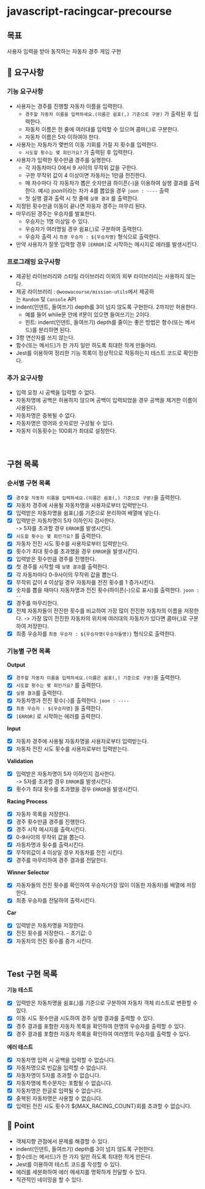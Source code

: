 # javascript-racingcar-precourse

## 목표

사용자 입력을 받아 동작하는 자동차 경주 게임 구현

## 🙏 요구사항

### 기능 요구사항

- 사용자는 경주를 진행할 자동차 이름을 입력한다.
  - `경주할 자동차 이름을 입력하세요.(이름은 쉼표(,) 기준으로 구분)` 가 출력된 후 입력한다.
  - 자동차 이름은 한 줄에 여러대를 입력할 수 있으며 콤마(,)로 구분한다.
  - 자동차 이름은 5자 이하여야 한다.
- 사용자는 자동차가 몇번의 이동 기회를 가질 지 횟수를 입력한다.
  - `시도할 횟수는 몇 회인가요?` 가 출력된 후 입력한다.
- 사용자가 입력한 횟수만큼 경주를 실행한다.
  - 각 자동차마다 0에서 9 사이의 무작위 값을 구한다.
  - 구한 무작위 값이 4 이상이면 자동차는 1만큼 전진한다.
  - 매 차수마다 각 자동차가 뽑은 숫자만큼 하이픈(-)을 이용하여 실행 결과를 출력한다.
    예시) joon이라는 차가 4를 뽑았을 경우 `joon : ----` 출력
  - 첫 실행 결과 출력 시 첫 줄에 `실행 결과` 를 출력한다.
- 지정된 횟수만큼 이동이 끝나면 자동자 경주는 마무리 된다.
- 마무리된 경주는 우승자를 발표한다.
  - 우승자는 1명 이상일 수 있다.
  - 우승자가 여러명일 경우 쉼표(,)로 구분하여 출력한다.
  - 우승자 출력 시 `최종 우승자 : ${우승자명}` 형식으로 출력한다.
- 만약 사용자가 잘못 입력할 경우 `[ERROR]`로 시작하는 메시지로 에러를 발생시킨다.

### 프로그래밍 요구사항

- 제공된 라이브러리와 스타일 라이브러리 이외의 외부 라이브러리는 사용하지 않는다.
- 제공 라이브러리 : `@woowacourse/mission-utils`에서 제공하는 `Random` 및 `Console` API
- indent(인덴트, 들여쓰기) depth를 3이 넘지 않도록 구현한다. 2까지만 허용한다.
  - 예를 들어 while문 안에 if문이 있으면 들여쓰기는 2이다.
  - 힌트: indent(인덴트, 들여쓰기) depth를 줄이는 좋은 방법은 함수(또는 메서드)를 분리하면 된다.
- 3항 연산자를 쓰지 않는다.
- 함수(또는 메서드)가 한 가지 일만 하도록 최대한 작게 만들어라.
- Jest를 이용하여 정리한 기능 목록이 정상적으로 작동하는지 테스트 코드로 확인한다.

### 추가 요구사항

- 입력 요청 시 공백을 입력할 수 없다.
- 자동차명에 공백은 허용하지 않으며 공백이 입력되었을 경우 공백을 제거한 이름이 사용된다.
- 자동차명은 중복될 수 없다.
- 자동차명은 영어와 숫자로만 구성될 수 있다.
- 자동차 이동횟수는 100회가 최대로 설정한다.

<br/>

## 구현 목록

### 순서별 구현 목록

- [x] `경주할 자동차 이름을 입력하세요.(이름은 쉼표(,) 기준으로 구분)`을 출력한다.
- [x] 자동차 경주에 사용될 자동차명을 사용자로부터 입력받는다.
- [x] 입력받은 자동차명을 쉼표(,)를 기준으로 분리하여 배열에 넣는다.
- [x] 입력받은 자동차명이 5자 이하인지 검사한다.  
       -> 5자를 초과할 경우 `ERROR`를 발생시킨다.
- [x] `시도할 횟수는 몇 회인가요?` 를 출력한다.
- [x] 자동차 전진 시도 횟수를 사용자로부터 입력받는다.
- [x] 횟수가 최대 횟수를 초과했을 경우 `ERROR`을 발생시킨다.
- [x] 입력받은 횟수만큼 경주를 진행한다.
- [x] 첫 경주를 시작할 때 `실행 결과`를 출력한다.
- [x] 각 자동차마다 0-9사이의 무작위 값을 뽑는다.
- [x] 무작위 값이 4 이상일 경우 자동차를 전진 횟수를 1 증가시킨다.
- [x] 숫자를 뽑을 때마다 자동차명과 전진 횟수(하이픈(-)으로 표시)를 출력한다. `joon : --`
- [x] 경주를 마무리한다.
- [x] 전체 자동차들이 전진한 횟수를 비교하여 가장 많이 전진한 자동차의 이름을 저장한다.
      -> 가장 많이 전진한 자동차의 위치에 여러대의 자동차가 있다면 콤마(,)로 구분하여 저장한다.
- [x] 최종 우승자를 `최종 우승자 : ${우승자명(우승자들명)}` 형식으로 출력한다.

### 기능별 구현 목록

**Output**

- [x] `경주할 자동차 이름을 입력하세요.(이름은 쉼표(,) 기준으로 구분)`을 출력한다.
- [x] `시도할 횟수는 몇 회인가요?` 를 출력한다.
- [x] `실행 결과`를 출력한다.
- [x] 자동차명과 전진 횟수(-)를 출력한다. `joon : ----`
- [x] `최종 우승자 : ${우승자명}` 을 출력한다.
- [x] `[ERROR]` 로 시작하는 에러를 출력한다.

**Input**

- [x] 자동차 경주에 사용될 자동차명을 사용자로부터 입력받는다.
- [x] 자동차 전진 시도 횟수를 사용자로부터 입력받는다.

**Validation**

- [x] 입력받은 자동차명이 5자 이하인지 검사한다.  
       -> 5자를 초과할 경우 `ERROR`를 발생시킨다.
- [x] 횟수가 최대 횟수를 초과했을 경우 `ERROR`을 발생시킨다.

**Racing Process**

- [x] 자동차 목록을 저장한다.
- [x] 경주 횟수만큼 경주를 진행한다.
- [x] 경주 시작 메시지를 출력시킨다.
- [x] 0-9사이의 무작위 값을 뽑는다.
- [x] 자동차명과 횟수를 출력시킨다.
- [x] 무작위값이 4 이상일 경우 자동차를 전진 시킨다.
- [x] 경주를 마무리하여 경주 결과를 전달한다.

**Winner Selector**

- [x] 자동차들의 전진 횟수를 확인하여 우승자(가장 많이 이동한 자동차)를 배열에 저장한다.
- [x] 최종 우승자를 전달하여 출력시킨다.

**Car**

- [x] 입력받은 자동차명을 저장한다.
- [x] 전진 횟수를 저장한다. - 초기값: 0
- [x] 자동차의 전진 횟수를 증가 시킨다.

<br/>

## Test 구현 목록

**기능 테스트**

- [x] 입력받은 자동차명을 쉼표(,)를 기준으로 구분하여 자동차 객체 리스트로 변환할 수 있다.
- [x] 이동 시도 횟수만큼 시도하여 경주 실행 결과를 출력할 수 있다.
- [x] 경주 결과를 포함한 자동차 목록을 확인하여 한명의 우승자를 출력할 수 있다.
- [x] 경주 결과를 포함한 자동차 목록을 확인하여 여러명의 우승자를 출력할 수 있다.

**에러 테스트**

- [x] 자동차명 입력 시 공백을 입력할 수 없습니다.
- [x] 자동차명으로 빈값을 입력할 수 없습니다.
- [x] 자동차명이 5자를 초과할 수 없습니다.
- [x] 자동차명에 특수문자는 포함될 수 없습니다.
- [x] 자동차명은 한글로 입력될 수 없습니다.
- [x] 중복된 자동차명은 사용할 수 없습니다.
- [x] 입력된 전진 시도 횟수가 ${MAX_RACING_COUNT}회를 초과할 수 없습니다.

## 🧐 Point

- 객체지향 관점에서 문제를 해결할 수 있다.
- indent(인덴트, 들여쓰기) depth를 3이 넘지 않도록 구현한다.
- 함수(또는 메서드)가 한 가지 일만 하도록 최대한 작게 만든다.
- Jest를 이용하여 테스트 코드를 작성할 수 있다.
- 에러를 세분화하여 에러 메세지를 명확하게 전달할 수 있다.
- 직관적인 네이밍을 할 수 있다.
